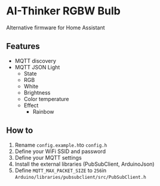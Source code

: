 # AI-Thinker RGBW Bulb
Alternative firmware for Home Assistant

## Features
- MQTT discovery
- MQTT JSON Light
  - State
  - RGB
  - White
  - Brightness
  - Color temperature
  - Effect
    - Rainbow

## How to
1. Rename `config.example.h`to `config.h`
2. Define your WiFi SSID and password
3. Define your MQTT settings
4. Install the external libraries (PubSubClient, ArduinoJson)
4. Define `MQTT_MAX_PACKET_SIZE` to `256`in `Arduino/libraries/pubsubclient/src/PubSubClient.h`
